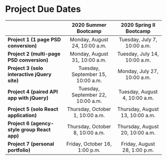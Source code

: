 # Project Due Dates

|                                              |      2020 Summer Bootcamp       |     2020 Spring II Bootcamp      |
| -------------------------------------------- | :-------------------------------: | :------------------------------: |
| **Project 1 (1 page PSD conversion)**        |  Monday, August 24, 10:00 a.m.   |  Tuesday, July 7, 10:00 a.m.   |      
| **Project 2 (multi-page PSD conversion)**    |  Monday, August 31, 10:00 a.m.   |  Tuesday, July 14, 10:00 a.m.       |  
| **Project 3 (solo interactive jQuery site)** |  Tuesday, September 15, 10:00 a.m.  |  Monday, July 27, 10:00 a.m.  |
| **Project 4 (paired API app with jQuery)**   |   Tuesday, September 22, 10:00 a.m.  | Tuesday, August 4, 10:00 a.m.      | 
| **Project 5 (solo React application)**       |   Thursday, October 1, 10:00 a.m. |  Thursday, August 13, 10:00 a.m.     |
| **Project 6 (agency-style group React app)** |  Thursday, October 8, 10:00 a.m. |  Thursday, August 20, 10:00 a.m.        |
| **Project 7 (personal portfolio)**           |  Friday, October 16, 1:00 p.m.  |  Friday, August 28, 1:00 p.m.      | 
